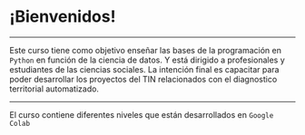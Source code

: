 # ¡Bienvenidos!
----

Este curso tiene como objetivo enseñar las bases de la programación en `Python` en función de la  ciencia de datos. Y está dirigido a profesionales y estudiantes de las  ciencias sociales. La intención final es capacitar para poder desarrollar los proyectos del TIN relacionados con el diagnostico territorial automatizado.   

----

El curso contiene diferentes niveles que están desarrollados en `Google Colab`